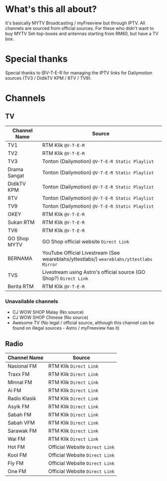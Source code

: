 # What's this all about?
It's basically MYTV Broadcasting / myFreeview but through IPTV. All channels are sourced from official sources. For these who didn't want to buy MYTV Set-top-boxes and antennas starting from RM60, but have a TV box.

# Special thanks
Special thanks to @V-T-E-R for managing the IPTV links for Dailymotion sources (TV3 / DidikTV KPM / 8TV / TV9).

# Channels
## TV
| Channel Name | Source |
|--|--|
| TV1 | RTM Klik `@V-T-E-R` |
| TV2 | RTM Klik `@V-T-E-R` |
| TV3 | Tonton (Dailymotion) `@V-T-E-R Static Playlist` |
| Drama Sangat | Tonton (Dailymotion) `@V-T-E-R Static Playlist` |
| DidikTV KPM | Tonton (Dailymotion) `@V-T-E-R Static Playlist` |
| 8TV | Tonton (Dailymotion) `@V-T-E-R Static Playlist` |
| TV9 | Tonton (Dailymotion) `@V-T-E-R Static Playlist` |
| OKEY | RTM Klik `@V-T-E-R` |
| Sukan RTM | RTM Klik `@V-T-E-R` |
| TV6 | RTM Klik `@V-T-E-R` |
| GO Shop MYTV | GO Shop official website `Direct Link` |
| BERNAMA | YouTube Official Livestream (See weareblahs/yttestlabs/) `weareblahs/yttestlabs Mirror` |
| TVS | Livestream using Astro's official source (GO Shop?) `Direct Link` |
| Berita RTM | RTM Klik `@V-T-E-R` |
### Unavailable channels
 - CJ WOW SHOP Malay (No source)
 - CJ WOW SHOP Chinese (No source)
 - Awesome TV (No legal / official source, although this channel can be found on illegal sources - Astro / myFreeview has it)

## Radio
| Channel Name | Source |
|--|--|
| Nasional FM | RTM Klik `Direct Link` |
| Traxx FM | RTM Klik `Direct Link` |
| Minnal FM | RTM Klik `Direct Link` |
| Ai FM | RTM Klik `Direct Link` |
| Radio Klasik | RTM Klik `Direct Link` |
| Asyik FM | RTM Klik `Direct Link` |
| Sabah FM | RTM Klik `Direct Link` |
| Sabah VFM | RTM Klik `Direct Link` |
| Sarawak FM | RTM Klik `Direct Link` |
| Wai FM | RTM Klik `Direct Link` |
| Hot FM | Official Website `Direct Link` |
| Kool FM | Official Website `Direct Link` |
| Fly FM | Official Website `Direct Link` |
| One FM | Official Website `Direct Link` |
